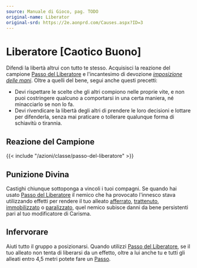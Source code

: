 ```yaml
---
source: Manuale di Gioco, pag. TODO
original-name: Liberator
original-srd: https://2e.aonprd.com/Causes.aspx?ID=3
---
```


# Liberatore \[Caotico Buono\]

Difendi la libertà altrui con tutto te stesso. Acquisisci la reazione del
campione [Passo del Liberatore](/azioni/classe/passo-del-liberatore) e
l'incantesimo di devozione
_[imposizione delle mani](/incantesimi/imposizione-delle-mani)_. Oltre a quelli
del bene, segui anche questi precetti:

- Devi rispettare le scelte che gli altri compiono nelle proprie vite, e non
  puoi costringere qualcuno a comportarsi in una certa maniera, né minacciarlo
  se non lo fa.
- Devi rivendicare la libertà degli altri di prendere le loro decisioni e
  lottare per difenderla, senza mai praticare o tollerare qualunque forma di
  schiavitù o tirannia.

## Reazione del Campione

{{< include "/azioni/classe/passo-del-liberatore" >}}

## Punizione Divina

Castighi chiunque sottoponga a vincoli i tuoi compagni. Se quando hai usato
[Passo del Liberatore](/azioni/classe/passo-del-liberatore) il nemico che ha
provocato l'innesco stava utilizzando effetti per rendere il tuo alleato
[afferrato](/condizioni/afferrato), [trattenuto](/condizioni/trattenuto),
[immobilizzato](/condizioni/immobilizzato) o
[paralizzato](/condizioni/paralizzato), quel nemico subisce danni da bene
persistenti pari al tuo modificatore di Carisma.

## Infervorare

Aiuti tutto il gruppo a posizionarsi. Quando utilizzi
[Passo del Liberatore](/azioni/classe/passo-del-liberatore), se il tuo alleato
non tenta di liberarsi da un effetto, oltre a lui anche tu e tutti gli alleati
entro 4,5 metri potete fare un [Passo](/azioni/base/passo).
